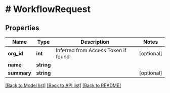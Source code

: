 # # WorkflowRequest

## Properties

Name | Type | Description | Notes
------------ | ------------- | ------------- | -------------
**org_id** | **int** | Inferred from Access Token if found | [optional]
**name** | **string** |  |
**summary** | **string** |  | [optional]

[[Back to Model list]](../../README.md#models) [[Back to API list]](../../README.md#endpoints) [[Back to README]](../../README.md)
